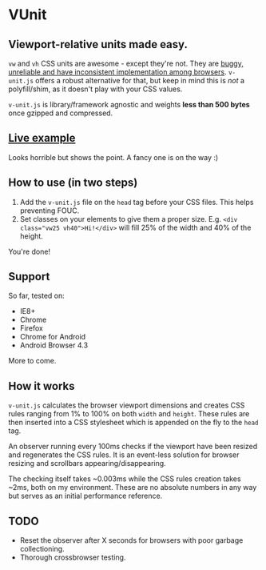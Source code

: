 VUnit
======

## Viewport-relative units made easy.
`vw` and `vh` CSS units are awesome - except they're not. They are [buggy, unreliable and have inconsistent implementation among browsers](http://caniuse.com/#feat=viewport-units). `v-unit.js` offers a robust alternative for that, but keep in mind this is *not* a polyfill/shim, as it doesn't play with your CSS values.

`v-unit.js` is library/framework agnostic and weights **less than 500 bytes** once gzipped and compressed.

## [Live example](http://joaocunha.github.io/v-unit/)
Looks horrible but shows the point. A fancy one is on the way :)

## How to use (in two steps)
1. Add the `v-unit.js` file on the `head` tag before your CSS files. This helps preventing FOUC.
2. Set classes on your elements to give them a proper size. E.g. `<div class="vw25 vh40">Hi!</div>` will fill 25% of the width and 40% of the height.

You're done!

## Support
So far, tested on:
- IE8+
- Chrome
- Firefox
- Chrome for Android
- Android Browser 4.3
 
More to come.

## How it works
`v-unit.js` calculates the browser viewport dimensions and creates CSS rules ranging from 1% to 100% on both `width` and `height`. These rules are then inserted into a CSS stylesheet which is appended on the fly to the `head` tag.

An observer running every 100ms checks if the viewport have been resized and regenerates the CSS rules. It is an event-less solution for browser resizing and scrollbars appearing/disappearing.

The checking itself takes ~0.003ms while the CSS rules creation takes ~2ms, both on my environment. These are no absolute numbers in any way but serves as an initial performance reference.

## TODO
- Reset the observer after X seconds for browsers with poor garbage collectioning.
- Thorough crossbrowser testing.
